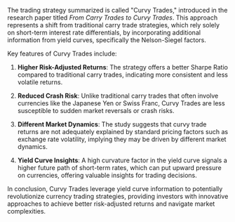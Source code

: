The trading strategy summarized is called "Curvy Trades," introduced in the research paper titled *From Carry Trades to Curvy Trades*. This approach represents a shift from traditional carry trade strategies, which rely solely on short-term interest rate differentials, by incorporating additional information from yield curves, specifically the Nelson-Siegel factors. 

Key features of Curvy Trades include:

1. **Higher Risk-Adjusted Returns**: The strategy offers a better Sharpe Ratio compared to traditional carry trades, indicating more consistent and less volatile returns.

2. **Reduced Crash Risk**: Unlike traditional carry trades that often involve currencies like the Japanese Yen or Swiss Franc, Curvy Trades are less susceptible to sudden market reversals or crash risks.

3. **Different Market Dynamics**: The study suggests that curvy trade returns are not adequately explained by standard pricing factors such as exchange rate volatility, implying they may be driven by different market dynamics.

4. **Yield Curve Insights**: A high curvature factor in the yield curve signals a higher future path of short-term rates, which can put upward pressure on currencies, offering valuable insights for trading decisions.

In conclusion, Curvy Trades leverage yield curve information to potentially revolutionize currency trading strategies, providing investors with innovative approaches to achieve better risk-adjusted returns and navigate market complexities.
